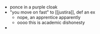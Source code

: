 - ponce in a purple cloak
- "you move on fast" to [[justira]], def an ex
	- nope, an apprentice apparently
	- oooo this is academic dishonesty
- 